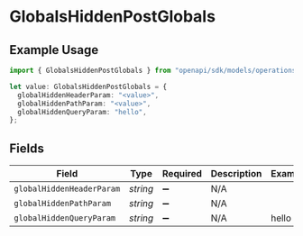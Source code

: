 # GlobalsHiddenPostGlobals

## Example Usage

```typescript
import { GlobalsHiddenPostGlobals } from "openapi/sdk/models/operations";

let value: GlobalsHiddenPostGlobals = {
  globalHiddenHeaderParam: "<value>",
  globalHiddenPathParam: "<value>",
  globalHiddenQueryParam: "hello",
};
```

## Fields

| Field                     | Type                      | Required                  | Description               | Example                   |
| ------------------------- | ------------------------- | ------------------------- | ------------------------- | ------------------------- |
| `globalHiddenHeaderParam` | *string*                  | :heavy_minus_sign:        | N/A                       |                           |
| `globalHiddenPathParam`   | *string*                  | :heavy_minus_sign:        | N/A                       |                           |
| `globalHiddenQueryParam`  | *string*                  | :heavy_minus_sign:        | N/A                       | hello                     |